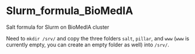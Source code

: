 # Slurm_formula_BioMedIA
Salt formula for Slurm on BioMedIA cluster

Need to `mkdir /srv/` and copy the three folders `salt`, `pillar`, and `www` (`www` is currently empty, you can create an empty folder as well) into `/srv/`.
